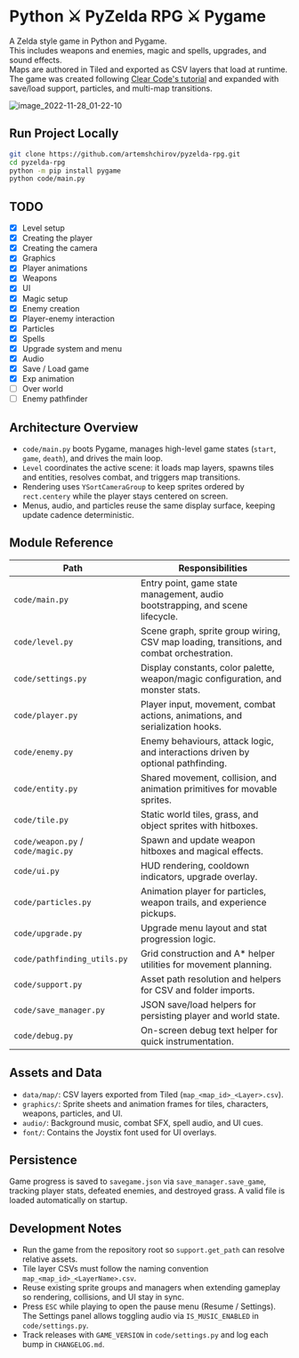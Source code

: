 # Python ⚔ PyZelda RPG ⚔ Pygame

A Zelda style game in Python and Pygame.\
This includes weapons and enemies, magic and spells, upgrades, and sound effects.\
Maps are authored in Tiled and exported as CSV layers that load at runtime.\
The game was created following [Clear Code's tutorial](https://www.youtube.com/watch?v=QU1pPzEGrqw) and expanded with save/load support, particles, and multi-map transitions.

![image_2022-11-28_01-22-10](https://user-images.githubusercontent.com/78075439/204165230-b9c48243-f1b8-4906-8088-5a5233865587.png)

## Run Project Locally

```bash
git clone https://github.com/artemshchirov/pyzelda-rpg.git
cd pyzelda-rpg
python -m pip install pygame
python code/main.py
```

## TODO

- [x] Level setup
- [x] Creating the player
- [x] Creating the camera
- [x] Graphics
- [x] Player animations
- [x] Weapons
- [x] UI
- [x] Magic setup
- [x] Enemy creation
- [x] Player-enemy interaction
- [x] Particles
- [x] Spells
- [x] Upgrade system and menu
- [x] Audio
- [x] Save / Load game
- [x] Exp animation
- [ ] Over world
- [ ] Enemy pathfinder

## Architecture Overview

- `code/main.py` boots Pygame, manages high-level game states (`start`, `game`, `death`), and drives the main loop.
- `Level` coordinates the active scene: it loads map layers, spawns tiles and entities, resolves combat, and triggers map transitions.
- Rendering uses `YSortCameraGroup` to keep sprites ordered by `rect.centery` while the player stays centered on screen.
- Menus, audio, and particles reuse the same display surface, keeping update cadence deterministic.

## Module Reference

| Path | Responsibilities |
| --- | --- |
| `code/main.py` | Entry point, game state management, audio bootstrapping, and scene lifecycle. |
| `code/level.py` | Scene graph, sprite group wiring, CSV map loading, transitions, and combat orchestration. |
| `code/settings.py` | Display constants, color palette, weapon/magic configuration, and monster stats. |
| `code/player.py` | Player input, movement, combat actions, animations, and serialization hooks. |
| `code/enemy.py` | Enemy behaviours, attack logic, and interactions driven by optional pathfinding. |
| `code/entity.py` | Shared movement, collision, and animation primitives for movable sprites. |
| `code/tile.py` | Static world tiles, grass, and object sprites with hitboxes. |
| `code/weapon.py` / `code/magic.py` | Spawn and update weapon hitboxes and magical effects. |
| `code/ui.py` | HUD rendering, cooldown indicators, upgrade overlay. |
| `code/particles.py` | Animation player for particles, weapon trails, and experience pickups. |
| `code/upgrade.py` | Upgrade menu layout and stat progression logic. |
| `code/pathfinding_utils.py` | Grid construction and A* helper utilities for movement planning. |
| `code/support.py` | Asset path resolution and helpers for CSV and folder imports. |
| `code/save_manager.py` | JSON save/load helpers for persisting player and world state. |
| `code/debug.py` | On-screen debug text helper for quick instrumentation. |

## Assets and Data

- `data/map/`: CSV layers exported from Tiled (`map_<map_id>_<Layer>.csv`).
- `graphics/`: Sprite sheets and animation frames for tiles, characters, weapons, particles, and UI.
- `audio/`: Background music, combat SFX, spell audio, and UI cues.
- `font/`: Contains the Joystix font used for UI overlays.

## Persistence

Game progress is saved to `savegame.json` via `save_manager.save_game`, tracking player stats, defeated enemies, and destroyed grass. A valid file is loaded automatically on startup.

## Development Notes

- Run the game from the repository root so `support.get_path` can resolve relative assets.
- Tile layer CSVs must follow the naming convention `map_<map_id>_<LayerName>.csv`.
- Reuse existing sprite groups and managers when extending gameplay so rendering, collisions, and UI stay in sync.
- Press `ESC` while playing to open the pause menu (Resume / Settings). The Settings panel allows toggling audio via `IS_MUSIC_ENABLED` in `code/settings.py`.
- Track releases with `GAME_VERSION` in `code/settings.py` and log each bump in `CHANGELOG.md`.
